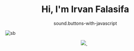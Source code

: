 <h1 align='center'>
  Hi, I'm Irvan Falasifa
</h1>

<p align='center'>
  sound.buttons-with-javascript
</p>

![sb](https://github.com/irvanfalasifa/SB/assets/84895252/72fe94dd-5572-4ed3-b7df-d55d08881f37)


<p align='center'>
 <a href='mailto:irvan.falasfia@gmail.com'> 
  <img src="https://img.shields.io/badge/mail%20box-EA4335?style=for-the-badge&logo=Gmail&logoColor=white" /> 
 </a>&nbsp;&nbsp;
  
</p>
